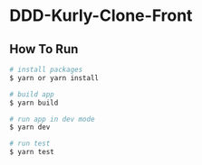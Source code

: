 # DDD-Kurly-Clone-Front

## How To Run
```bash
# install packages
$ yarn or yarn install

# build app
$ yarn build

# run app in dev mode
$ yarn dev

# run test
$ yarn test
```
